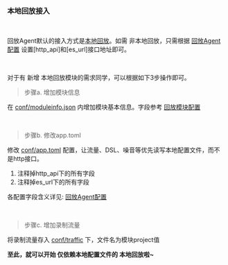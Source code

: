 ### 本地回放接入

<br>

回放Agent默认的接入方式是[本地回放](./README.md#4本地回放)。如需 非本地回放，只需根据 [回放Agent配置](./replayer-conf.md#4-[http_api]) 设置[http_api]和[es_url]接口地址即可。

<br>

对于有 新增 本地回放模块的需求同学，可以根据如下3步操作即可。

>步骤a. 增加模块信息

在 [conf/moduleinfo.json](../../replayer-agent/conf/moduleinfo.json) 内增加模块基本信息。字段参考 [回放模块配置](./conf/moduleinfo.md)

<br>

>步骤b. 修改app.toml

修改 [conf/app.toml](../../replayer-agent/conf/app.toml) 配置，让流量、DSL、噪音等优先读写本地配置文件，而不是http接口。

1. 注释掉http_api下的所有字段
2. 注释掉es_url下的所有字段

各配置字段含义详见: [回放Agent配置](./replayer-conf.md)

<br>

>步骤c. 增加录制流量

将录制流量存入 [conf/traffic](../../replayer-agent/conf/traffic) 下，文件名为模块project值

**至此，就可以开始 仅依赖本地配置文件的 本地回放啦~**
